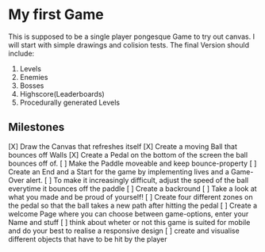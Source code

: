 # My first Game

This is supposed to be a single player pongesque Game to try out canvas. I will start with simple drawings and colision tests. The final Version should include:

1. Levels
1. Enemies
1. Bosses
1. Highscore(Leaderboards)
1. Procedurally generated Levels

## Milestones

[X] Draw the Canvas that refreshes itself
[X] Create a moving Ball that bounces off Walls
[X] Create a Pedal on the bottom of the screen the ball bounces off of.
[ ] Make the Paddle moveable and keep bounce-property
[ ] Create an End and a Start for the game by implementing lives and a Game-Over alert.
[ ] To make it increasingly difficult, adjust the speed of the ball everytime it bounces off the paddle
[ ] Create a backround
[ ] Take a look at what you made and be proud of yourself!
[ ] Create four different zones on the pedal so that the ball takes a new path after hitting the pedal
[ ] Create a welcome Page where you can choose between game-options, enter your Name and stuff
[ ] think about wheter or not this game is suited for mobile and do your best to realise a responsive design
[ ] create and visualise different objects that have to be hit by the player
